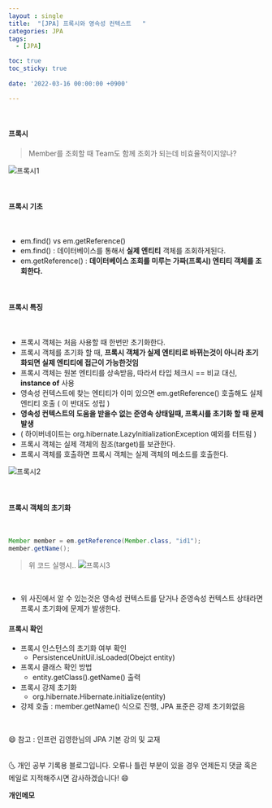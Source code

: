 ```yaml
---
layout : single
title:  "[JPA] 프록시와 영속성 컨텍스트   "
categories: JPA
tags:
  - [JPA]

toc: true
toc_sticky: true
 
date: '2022-03-16 00:00:00 +0900'

---
```



<br>

#### 프록시

> Member를 조회할 때 Team도 함께 조회가 되는데 비효율적이지않나? 

![프록시1](https://user-images.githubusercontent.com/52389219/158507079-ffecdcb1-abbd-4626-8a00-4cd30c2da5cd.PNG)

<br>

#### 프록시 기초
<br>

- em.find() vs em.getReference()
- em.find() :  데이터베이스를 통해서 **실제 엔티티** 객체를 조회하게된다.
- em.getReference() : **데이터베이스 조회를 미루는 가짜(프록시) 엔티티 객체를 조회한다.**

<br>

#### 프록시 특징
<br>

- 프록시 객체는 처음 사용할 때 한번만 초기화한다.
- 프록시 객체를 초기화 할 때, **프록시 객체가 실제 엔티티로 바뀌는것이 아니라 초기화되면 실제 엔티티에 접근이 가능한것임**
- 프록시 객체는 원본 엔티티를 상속받음, 따라서 타입 체크시 == 비교 대신, **instance of** 사용
- 영속성 컨텍스트에 찾는 엔티티가 이미 있으면 em.getReference() 호출해도 실제 엔티티 호출 ( 이 반대도 성립 )
- **영속성 컨텍스트의 도움을 받을수 없는 준영속 상태일때, 프록시를 초기화 할 때 문제발생**  
- ( 하이버네이트는 org.hibernate.LazyInitializationException 예외를 터트림 ) 
- 프록시 객체는 실제 객체의 참조(target)를 보관한다.
- 프록시 객체를 호출하면 프록시 객체는 실제 객체의 메소드를 호출한다. 

![프록시2](https://user-images.githubusercontent.com/52389219/158507681-fa9a5e9b-9671-4839-8f78-ce9318685bbc.PNG)

<br>

#### 프록시 객체의 초기화
<br>

```java
Member member = em.getReference(Member.class, "id1");
member.getName();
```
> 위 코드 실행시..
![프록시3](https://user-images.githubusercontent.com/52389219/158508333-a194f3c2-a4c5-4c64-b9cd-372ac5764062.PNG)


<br>

- 위 사진에서 알 수 있는것은 영속성 컨텍스트를 닫거나 준영속성 컨텍스트 상태라면 프록시 초기화에 문제가 발생한다. 

#### 프록시 확인
- 프록시 인스턴스의 초기화 여부 확인
  - PersistenceUnitUil.isLoaded(Obejct entity)
- 프록시 클래스 확인 방법
  - entity.getClass().getName() 출력
- 프록시 강제 초기화
  - org.hibernate.Hibernate.initialize(entity)
- 강제 호출 : member.getName() 식으로 진행, JPA 표준은 강제 초기화없음 


<br>

😄 참고 : 인프런 김영한님의 JPA 기본 강의 및 교재  
<br>

🌜 개인 공부 기록용 블로그입니다. 오류나 틀린 부분이 있을 경우 
언제든지 댓글 혹은 메일로 지적해주시면 감사하겠습니다! 😄
<br>

**개인메모** 
